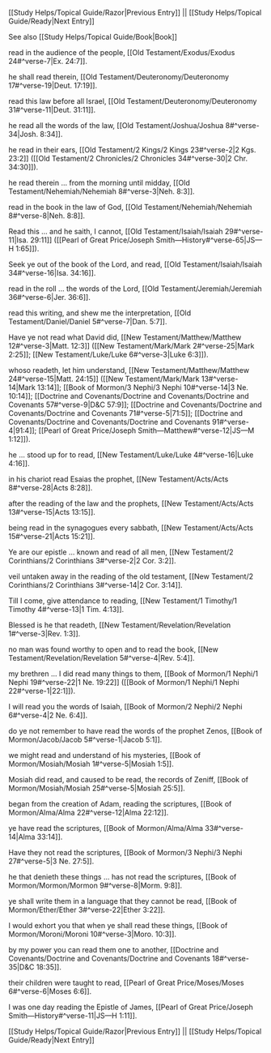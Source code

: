 [[Study Helps/Topical Guide/Razor|Previous Entry]]  ||  [[Study Helps/Topical Guide/Ready|Next Entry]]

 See also [[Study Helps/Topical Guide/Book|Book]]

 read in the audience of the people, [[Old Testament/Exodus/Exodus 24#^verse-7|Ex. 24:7]].

 he shall read therein, [[Old Testament/Deuteronomy/Deuteronomy 17#^verse-19|Deut. 17:19]].

 read this law before all Israel, [[Old Testament/Deuteronomy/Deuteronomy 31#^verse-11|Deut. 31:11]].

 he read all the words of the law, [[Old Testament/Joshua/Joshua 8#^verse-34|Josh. 8:34]].

 he read in their ears, [[Old Testament/2 Kings/2 Kings 23#^verse-2|2 Kgs. 23:2]] ([[Old Testament/2 Chronicles/2 Chronicles 34#^verse-30|2 Chr. 34:30]]).

 he read therein ... from the morning until midday, [[Old Testament/Nehemiah/Nehemiah 8#^verse-3|Neh. 8:3]].

 read in the book in the law of God, [[Old Testament/Nehemiah/Nehemiah 8#^verse-8|Neh. 8:8]].

 Read this ... and he saith, I cannot, [[Old Testament/Isaiah/Isaiah 29#^verse-11|Isa. 29:11]] ([[Pearl of Great Price/Joseph Smith—History#^verse-65|JS—H 1:65]]).

 Seek ye out of the book of the Lord, and read, [[Old Testament/Isaiah/Isaiah 34#^verse-16|Isa. 34:16]].

 read in the roll ... the words of the Lord, [[Old Testament/Jeremiah/Jeremiah 36#^verse-6|Jer. 36:6]].

 read this writing, and shew me the interpretation, [[Old Testament/Daniel/Daniel 5#^verse-7|Dan. 5:7]].

 Have ye not read what David did, [[New Testament/Matthew/Matthew 12#^verse-3|Matt. 12:3]] ([[New Testament/Mark/Mark 2#^verse-25|Mark 2:25]]; [[New Testament/Luke/Luke 6#^verse-3|Luke 6:3]]).

 whoso readeth, let him understand, [[New Testament/Matthew/Matthew 24#^verse-15|Matt. 24:15]] ([[New Testament/Mark/Mark 13#^verse-14|Mark 13:14]]; [[Book of Mormon/3 Nephi/3 Nephi 10#^verse-14|3 Ne. 10:14]]; [[Doctrine and Covenants/Doctrine and Covenants/Doctrine and Covenants 57#^verse-9|D&C 57:9]]; [[Doctrine and Covenants/Doctrine and Covenants/Doctrine and Covenants 71#^verse-5|71:5]]; [[Doctrine and Covenants/Doctrine and Covenants/Doctrine and Covenants 91#^verse-4|91:4]]; [[Pearl of Great Price/Joseph Smith—Matthew#^verse-12|JS—M 1:12]]).

 he ... stood up for to read, [[New Testament/Luke/Luke 4#^verse-16|Luke 4:16]].

 in his chariot read Esaias the prophet, [[New Testament/Acts/Acts 8#^verse-28|Acts 8:28]].

 after the reading of the law and the prophets, [[New Testament/Acts/Acts 13#^verse-15|Acts 13:15]].

 being read in the synagogues every sabbath, [[New Testament/Acts/Acts 15#^verse-21|Acts 15:21]].

 Ye are our epistle ... known and read of all men, [[New Testament/2 Corinthians/2 Corinthians 3#^verse-2|2 Cor. 3:2]].

 veil untaken away in the reading of the old testament, [[New Testament/2 Corinthians/2 Corinthians 3#^verse-14|2 Cor. 3:14]].

 Till I come, give attendance to reading, [[New Testament/1 Timothy/1 Timothy 4#^verse-13|1 Tim. 4:13]].

 Blessed is he that readeth, [[New Testament/Revelation/Revelation 1#^verse-3|Rev. 1:3]].

 no man was found worthy to open and to read the book, [[New Testament/Revelation/Revelation 5#^verse-4|Rev. 5:4]].

 my brethren ... I did read many things to them, [[Book of Mormon/1 Nephi/1 Nephi 19#^verse-22|1 Ne. 19:22]] ([[Book of Mormon/1 Nephi/1 Nephi 22#^verse-1|22:1]]).

 I will read you the words of Isaiah, [[Book of Mormon/2 Nephi/2 Nephi 6#^verse-4|2 Ne. 6:4]].

 do ye not remember to have read the words of the prophet Zenos, [[Book of Mormon/Jacob/Jacob 5#^verse-1|Jacob 5:1]].

 we might read and understand of his mysteries, [[Book of Mormon/Mosiah/Mosiah 1#^verse-5|Mosiah 1:5]].

 Mosiah did read, and caused to be read, the records of Zeniff, [[Book of Mormon/Mosiah/Mosiah 25#^verse-5|Mosiah 25:5]].

 began from the creation of Adam, reading the scriptures, [[Book of Mormon/Alma/Alma 22#^verse-12|Alma 22:12]].

 ye have read the scriptures, [[Book of Mormon/Alma/Alma 33#^verse-14|Alma 33:14]].

 Have they not read the scriptures, [[Book of Mormon/3 Nephi/3 Nephi 27#^verse-5|3 Ne. 27:5]].

 he that denieth these things ... has not read the scriptures, [[Book of Mormon/Mormon/Mormon 9#^verse-8|Morm. 9:8]].

 ye shall write them in a language that they cannot be read, [[Book of Mormon/Ether/Ether 3#^verse-22|Ether 3:22]].

 I would exhort you that when ye shall read these things, [[Book of Mormon/Moroni/Moroni 10#^verse-3|Moro. 10:3]].

 by my power you can read them one to another, [[Doctrine and Covenants/Doctrine and Covenants/Doctrine and Covenants 18#^verse-35|D&C 18:35]].

 their children were taught to read, [[Pearl of Great Price/Moses/Moses 6#^verse-6|Moses 6:6]].

 I was one day reading the Epistle of James, [[Pearl of Great Price/Joseph Smith—History#^verse-11|JS—H 1:11]].

[[Study Helps/Topical Guide/Razor|Previous Entry]]  ||  [[Study Helps/Topical Guide/Ready|Next Entry]]